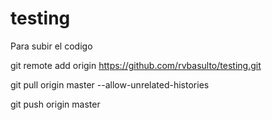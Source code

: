 # testing
Para subir el codigo

git remote add origin https://github.com/rvbasulto/testing.git

git pull origin master --allow-unrelated-histories

git push origin master

